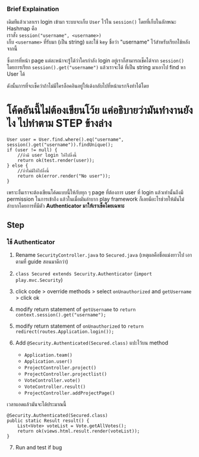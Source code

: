 ### Brief Explaination

เดิมทีแล้วเวลาเรา login เข้ามา ระบบจะเก็บ `User` ไว้ใน `session()` โดยที่เก็บในลักษณะ Hashmap คือ<br>
เราสั่ง `session("username", <username>)`<br>
เก็บ `<username>` ที่รับมา (เป็น string) และใช้ `key` ชื่อว่า "username" ไว้สำหรับเรียกใช้หลังจากนี้

ซึ่งการที่หน้า page แต่ละหน้าจะรู้ได้ว่าใครกำลัง login อยู่เราก็สามารถเช็คได้จาก `session()`<br>
โดยการเรียก `session().get("username")` แล้วเราจะได้ <username> ที่เป็น string มาเอาไป find หา User ได้

ดังนั้นการที่จะเช็คว่าถ้าไม่มีใครล็อคอินอยู่ให้เด้งกลับไปที่หน้าแรกจึงทำได้โดย

# โค้ดอันนี้ไม่ต้องเขียนโว้ย แค่อธิบายว่ามันทำงานยังไง ไปทำตาม STEP ข้างล่าง

	User user = User.find.where().eq("username", session().get("username")).findUnique();
	if (user != null) {
		//ถ้ามี user login ให้ไปลิ้งนี้
        return ok(test.render(user));
    } else {
    	//ถ้าไม่มีให้ไปลิ้งนี้
        return ok(error.render("No user"));
    }
    
เพราะงั้นเราจะต้องเขียนโค้ดแบบนี้ให้กับทุก ๆ page ที่ต้องการ user ที่ login แล้วเท่านั้นถึงมี permission ในการเข้าถึง
แล้วในเมื่อมันลำบาก play framework ก็เลยมีอะไรช่วยให้มันไม่ลำบากโดยการที่มีตัว **Authenticator มาให้เราเช็คโดยเฉพาะ**

## Step
### ใช้ Authenticator

1. Rename `SecurityController.java` to `Secured.java` (เหตุผลคือชื่อแม่งยาวไป เอาตามที่ guide สอนมาดีกว่า)

2. `class Secured extends Security.Authenticator` (`import play.mvc.Security`)

3. click code > override methods > select `onUnauthorized` and `getUsername` > click ok

4. modify return statement of `getUsername` to `return context.session().get("username");`

5. modify return statement of `onUnauthorized` to `return redirect(routes.Application.login());`

6. Add `@Security.Authenticated(Secured.class)` แปะไว้บน method
	- `Application.team()`
	- `Application.user()`
	- `ProjectController.project()`
	- `ProjectController.projectlist()`
	- `VoteController.vote()`
	- `VoteController.result()`
	- `ProjectController.addProjectPage()`

เวลาแอดแล้วมันจะได้ประมาณนี้

    @Security.Authenticated(Secured.class)
    public static Result result() {
        List<Vote> voteList = Vote.getAllVotes();
        return ok(views.html.result.render(voteList));
    }

7. Run and test if bug
